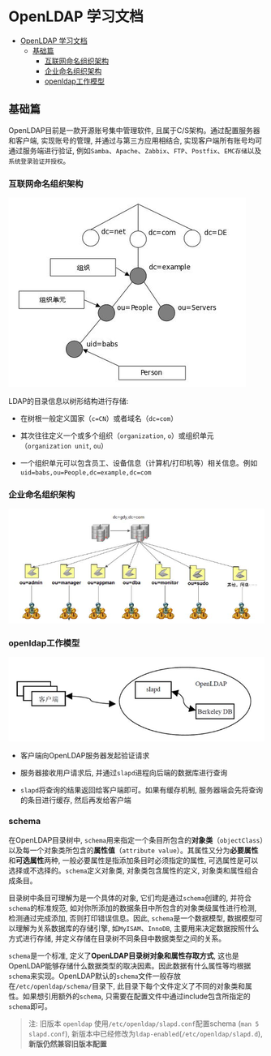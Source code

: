 # OpenLDAP 学习文档

- [OpenLDAP 学习文档](#openldap-----)
  * [基础篇](#---)
    + [互联网命名组织架构](#---------)
    + [企业命名组织架构](#--------)
    + [openldap工作模型](#openldap----)



## 基础篇

OpenLDAP目前是一款开源账号集中管理软件, 且属于C/S架构。通过配置服务器和客户端, 实现账号的管理, 并通过与第三方应用相结合, 实现客户端所有账号均可通过服务端进行验证, 例如`Samba`、`Apache`、`Zabbix`、`FTP`、`Postfix`、`EMC存储`以及`系统登录验证并授权`。

### 互联网命名组织架构

![LDAP互联网命名组织架构](./pictures/LDAP互联网命名组织架构.png)

LDAP的目录信息以树形结构进行存储: 

- 在树根一般定义国家（`c=CN`）或者域名（`dc=com`）

- 其次往往定义一个或多个组织（`organization`, `o`）或组织单元（`organization unit`, `ou`）

- 一个组织单元可以包含员工、设备信息（计算机/打印机等）相关信息。例如 `uid=babs,ou=People,dc=example,dc=com`


### 企业命名组织架构

![LDAP企业命名组织架构.png](./pictures/LDAP企业命名组织架构.png)


### openldap工作模型

![openldap工作模型.png](./pictures/openldap工作模型.png)

- 客户端向OpenLDAP服务器发起验证请求

- 服务器接收用户请求后, 并通过`slapd`进程向后端的数据库进行查询

- `slapd`将查询的结果返回给客户端即可。如果有缓存机制, 服务器端会先将查询的条目进行缓存, 然后再发给客户端

### schema

在OpenLDAP目录树中, `schema`用来指定一个条目所包含的**对象类**（`objectClass`）以及每一个对象类所包含的**属性值**（`attribute value`）。其属性又分为**必要属性**和**可选属性**两种, 一般必要属性是指添加条目时必须指定的属性, 可选属性是可以选择或不选择的。`schema`定义对象类, 对象类包含属性的定义, 对象类和属性组合成条目。

目录树中条目可理解为是一个具体的对象, 它们均是通过`schema`创建的, 并符合`schema`的标准规范, 如对你所添加的数据条目中所包含的对象类级属性进行检测, 检测通过完成添加, 否则打印错误信息。因此, `schema`是一个数据模型, 数据模型可以理解为关系数据库的存储引擎, 如`MyISAM`、`InnoDB`, 主要用来决定数据按照什么方式进行存储, 并定义存储在目录树不同条目中数据类型之间的关系。

`schema`是一个标准, 定义了**OpenLDAP目录树对象和属性存取方式**, 这也是OpenLDAP能够存储什么数据类型的取决因素。因此数据有什么属性等均根据`schema`来实现。OpenLDAP默认的`schema`文件一般存放在`/etc/openldap/schema/`目录下, 此目录下每个文件定义了不同的对象类和属性。如果想引用额外的`schema`, 只需要在配置文件中通过include包含所指定的`schema`即可。

> 注: 旧版本 `openldap` 使用`/etc/openldap/slapd.conf`配置schema (`man 5 slapd.conf`), 新版本中已经修改为`ldap-enabled`(`/etc/openldap/slapd.d`), **新版仍然兼容旧版本配置**

